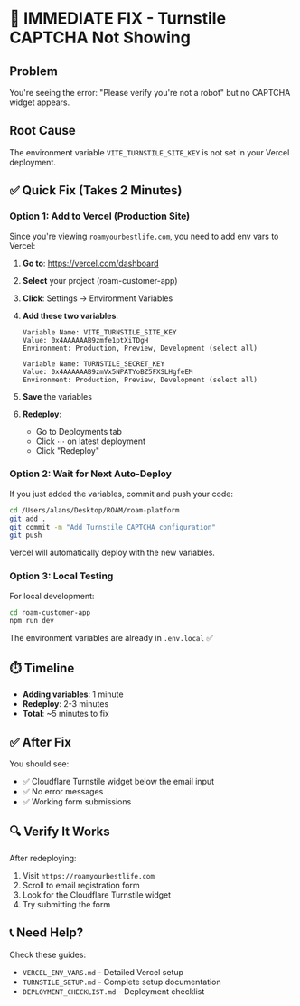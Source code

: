 # 🚨 IMMEDIATE FIX - Turnstile CAPTCHA Not Showing

## Problem
You're seeing the error: "Please verify you're not a robot" but no CAPTCHA widget appears.

## Root Cause
The environment variable `VITE_TURNSTILE_SITE_KEY` is not set in your Vercel deployment.

## ✅ Quick Fix (Takes 2 Minutes)

### Option 1: Add to Vercel (Production Site)

Since you're viewing `roamyourbestlife.com`, you need to add env vars to Vercel:

1. **Go to**: https://vercel.com/dashboard
2. **Select** your project (roam-customer-app)
3. **Click**: Settings → Environment Variables
4. **Add these two variables**:

   ```
   Variable Name: VITE_TURNSTILE_SITE_KEY
   Value: 0x4AAAAAAB9zmfe1ptXiTDgH
   Environment: Production, Preview, Development (select all)
   ```

   ```
   Variable Name: TURNSTILE_SECRET_KEY
   Value: 0x4AAAAAAB9zmVx5NPATYoBZ5FXSLHgfeEM
   Environment: Production, Preview, Development (select all)
   ```

5. **Save** the variables
6. **Redeploy**: 
   - Go to Deployments tab
   - Click ⋯ on latest deployment
   - Click "Redeploy"

### Option 2: Wait for Next Auto-Deploy

If you just added the variables, commit and push your code:

```bash
cd /Users/alans/Desktop/ROAM/roam-platform
git add .
git commit -m "Add Turnstile CAPTCHA configuration"
git push
```

Vercel will automatically deploy with the new variables.

### Option 3: Local Testing

For local development:

```bash
cd roam-customer-app
npm run dev
```

The environment variables are already in `.env.local` ✅

## ⏱️ Timeline

- **Adding variables**: 1 minute
- **Redeploy**: 2-3 minutes
- **Total**: ~5 minutes to fix

## ✅ After Fix

You should see:
- ✅ Cloudflare Turnstile widget below the email input
- ✅ No error messages
- ✅ Working form submissions

## 🔍 Verify It Works

After redeploying:
1. Visit `https://roamyourbestlife.com`
2. Scroll to email registration form
3. Look for the Cloudflare Turnstile widget
4. Try submitting the form

## 📞 Need Help?

Check these guides:
- `VERCEL_ENV_VARS.md` - Detailed Vercel setup
- `TURNSTILE_SETUP.md` - Complete setup documentation
- `DEPLOYMENT_CHECKLIST.md` - Deployment checklist

